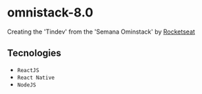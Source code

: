# omnistack-8.0

Creating the 'Tindev' from the 'Semana Ominstack' by <a href="https://github.com/Rocketseat" target="_blank">Rocketseat</a> 

## Tecnologies 

- `ReactJS`
- `React Native`
- `NodeJS`
